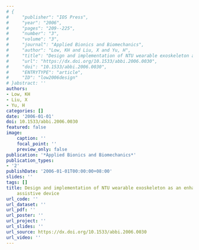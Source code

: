 ```yaml
---
# {
#     "publisher": "IOS Press",
#     "year": "2006",
#     "pages": "209--225",
#     "number": "3",
#     "volume": "3",
#     "journal": "Applied Bionics and Biomechanics",
#     "author": "Low, KH and Liu, X and Yu, H",
#     "title": "Design and implementation of NTU wearable exoskeleton as an enhancement and assistive device",
#     "url": "https://dx.doi.org/10.1533/abbi.2006.0030",
#     "doi": "10.1533/abbi.2006.0030",
#     "ENTRYTYPE": "article",
#     "ID": "low2006design"
# }abstract: ''
authors:
- Low, KH
- Liu, X
- Yu, H
categories: []
date: '2006-01-01'
doi: 10.1533/abbi.2006.0030
featured: false
image:
    caption: ''
    focal_point: ''
    preview_only: false
publication: '*Applied Bionics and Biomechanics*'
publication_types:
- '2'
publishDate: '2006-01-01T00:00:00+08:00'
slides: ''
tags: []
title: Design and implementation of NTU wearable exoskeleton as an enhancement and
    assistive device
url_code: ''
url_dataset: ''
url_pdf: ''
url_poster: ''
url_project: ''
url_slides: ''
url_source: https://dx.doi.org/10.1533/abbi.2006.0030
url_video: ''
---
```

